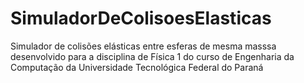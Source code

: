# SimuladorDeColisoesElasticas
 Simulador de colisões elásticas entre esferas de mesma masssa desenvolvido para a disciplina de Física 1 do curso de Engenharia da Computação da Universidade Tecnológica Federal do Paraná
